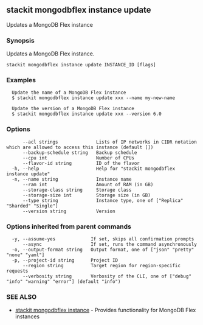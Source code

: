 ## stackit mongodbflex instance update

Updates a MongoDB Flex instance

### Synopsis

Updates a MongoDB Flex instance.

```
stackit mongodbflex instance update INSTANCE_ID [flags]
```

### Examples

```
  Update the name of a MongoDB Flex instance
  $ stackit mongodbflex instance update xxx --name my-new-name

  Update the version of a MongoDB Flex instance
  $ stackit mongodbflex instance update xxx --version 6.0
```

### Options

```
      --acl strings              Lists of IP networks in CIDR notation which are allowed to access this instance (default [])
      --backup-schedule string   Backup schedule
      --cpu int                  Number of CPUs
      --flavor-id string         ID of the flavor
  -h, --help                     Help for "stackit mongodbflex instance update"
  -n, --name string              Instance name
      --ram int                  Amount of RAM (in GB)
      --storage-class string     Storage class
      --storage-size int         Storage size (in GB)
      --type string              Instance type, one of ["Replica" "Sharded" "Single"]
      --version string           Version
```

### Options inherited from parent commands

```
  -y, --assume-yes             If set, skips all confirmation prompts
      --async                  If set, runs the command asynchronously
  -o, --output-format string   Output format, one of ["json" "pretty" "none" "yaml"]
  -p, --project-id string      Project ID
      --region string          Target region for region-specific requests
      --verbosity string       Verbosity of the CLI, one of ["debug" "info" "warning" "error"] (default "info")
```

### SEE ALSO

* [stackit mongodbflex instance](./stackit_mongodbflex_instance.md)	 - Provides functionality for MongoDB Flex instances

